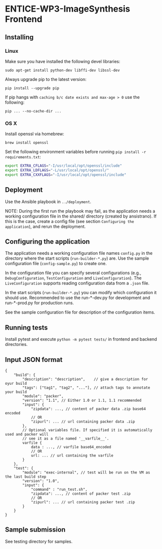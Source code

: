 ENTICE-WP3-ImageSynthesis Frontend
==================================

Installing
----------

### Linux ###

Make sure you have installed the following devel libraries:
```
sudo apt-get install python-dev libffi-dev libssl-dev
```

Always upgrade pip to the latest version:
```
pip install --upgrade pip
```

If pip hangs with `caching b/c date exists and max-age > 0` use the following:
```
pip ... --no-cache-dir ...
```

### OS X ###

Install openssl via homebrew:

```
brew install openssl
```

Set the following environment variables before running `pip install -r requirements.txt`:

```bash
export EXTRA_CFLAGS="-I/usr/local/opt/openssl/include"
export EXTRA_LDFLAGS="-L/usr/local/opt/openssl/"
export EXTRA_CXXFLAGS="-I/usr/local/opt/openssl/include"
```

Deployment
----------
Use the Ansible playbook in `../deployment`. 

NOTE: During the first run the playbook may fail, as the application needs a working configuration file in the shared/ directory (created by ansistrano). If this is the case, create a config file (see section `Configuring the application`), and rerun the deployment.


Configuring the application
---------------------------
The application needs a working configuration file names `config.py` in the directory where the start scripts (`run-builder-*.py`)  are. Use the sample configuration file (`config-sample.py`) to create one.

In the configuration file you can specify several configurations (e.g., `DebugConfiguration`, `TestConfiguration` and `LiveConfiguration`). The `LiveConfiguration` supports reading configuration data from a `.json` file.

In the start scripts (`run-builder-*.py`) you can modify which configuration it should use. Recommended to use the run-\*-dev.py for development and run-\*-prod.py for production runs.

See the sample configuration file for description of the configuration items.


Running tests
-------------

Install pytest and execute `python -m pytest tests/` in frontend and backend directories.


Input JSON format
-----------------

```
{
    "build": {
        "description": "description",    // give a description for oyur build
        "tags": ["tag1", "tag2", "..."], // attach tags to annotate your build
        "module": "packer",
        "version": "1.1", // Either 1.0 or 1.1, 1.1 recommended
        "input": {
            "zipdata": ..., // content of packer data .zip base64 encoded
            // OR
            "zipurl": ... // url containing packer data .zip
        },
        // Optional variables file. If specified it is automatically used and packer will
        // see it as a file named '__varfile__'.
        varfile {
            data : ..., // varfile base64_encoded
            // OR
            url: ... // url containing the varfile
        }
    },
    "test": {
        "module": "exec-internal", // test will be run on the VM as the last build step
        "version": "1.0",
        "input": {
            "command" : "run_test.sh",
            "zipdata": ..., // content of packer test .zip
            // OR
            "zipurl": ... // url containing packer test .zip
        }
    }
}
```

Sample submission
-----------------

See testing directory for samples.
